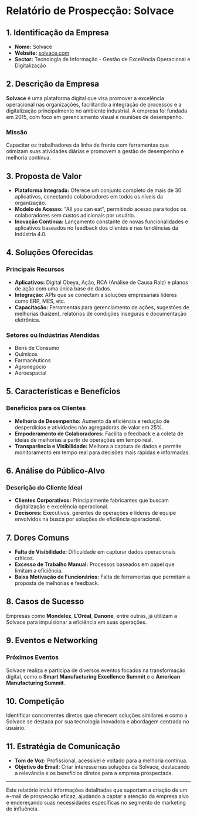 # Relatório de Prospecção: Solvace

## 1. Identificação da Empresa
- **Nome:** Solvace
- **Website:** [solvace.com](https://solvace.com)
- **Sector:** Tecnologia de Informação - Gestão de Excelência Operacional e Digitalização 

## 2. Descrição da Empresa
**Solvace** é uma plataforma digital que visa promover a excelência operacional nas organizações, facilitando a integração de processos e a digitalização principalmente no ambiente industrial. A empresa foi fundada em 2015, com foco em gerenciamento visual e reuniões de desempenho.

### Missão
Capacitar os trabalhadores da linha de frente com ferramentas que otimizam suas atividades diárias e promovem a gestão de desempenho e melhoria contínua.

## 3. Proposta de Valor
- **Plataforma Integrada:** Oferece um conjunto completo de mais de 30 aplicativos, conectando colaboradores em todos os níveis da organização.
- **Modelo de Acesso:** "All you can eat", permitindo acesso para todos os colaboradores sem custos adicionais por usuário.
- **Inovação Contínua:** Lançamento constante de novas funcionalidades e aplicativos baseados no feedback dos clientes e nas tendências da Indústria 4.0.

## 4. Soluções Oferecidas
### Principais Recursos
- **Aplicativos:** Digital Obeya, Ação, RCA (Análise de Causa Raiz) e planos de ação com uma única base de dados.
- **Integração:** APIs que se conectam a soluções empresariais líderes como ERP, MES, etc.
- **Capacitação:** Ferramentas para gerenciamento de ações, sugestões de melhorias (kaizen), relatórios de condições inseguras e documentação eletrônica.
  
### Setores ou Indústrias Atendidas
- Bens de Consumo
- Químicos
- Farmacêuticos
- Agronegócio
- Aeroespacial

## 5. Características e Benefícios 
### Benefícios para os Clientes
- **Melhoria de Desempenho:** Aumento da eficiência e redução de desperdícios e atividades não agregadoras de valor em 25%.
- **Empoderamento de Colaboradores:** Facilita o feedback e a coleta de ideias de melhorias a partir de operações em tempo real.
- **Transparência e Visibilidade:** Melhora a captura de dados e permite monitoramento em tempo real para decisões mais rápidas e informadas.

## 6. Análise do Público-Alvo
### Descrição do Cliente Ideal
- **Clientes Corporativos:** Principalmente fabricantes que buscam digitalização e excelência operacional.
- **Decisores:** Executivos, gerentes de operações e líderes de equipe envolvidos na busca por soluções de eficiência operacional.

## 7. Dores Comuns
- **Falta de Visibilidade:** Dificuldade em capturar dados operacionais críticos.
- **Excesso de Trabalho Manual:** Processos baseados em papel que limitam a eficiência.
- **Baixa Motivação de Funcionários:** Falta de ferramentas que permitam a proposta de melhorias e feedback.

## 8. Casos de Sucesso
Empresas como **Mondelez**, **L’Oréal**, **Danone**, entre outras, já utilizam a Solvace para impulsionar a eficiência em suas operações.

## 9. Eventos e Networking
### Próximos Eventos
Solvace realiza e participa de diversos eventos focados na transformação digital, como o **Smart Manufacturing Excellence Summit** e o **American Manufacturing Summit**.

## 10. Competição
Identificar concorrentes diretos que oferecem soluções similares e como a Solvace se destaca por sua tecnologia inovadora e abordagem centrada no usuário.

## 11. Estratégia de Comunicação
- **Tom de Voz:** Profissional, acessível e voltado para a melhoria contínua.
- **Objetivo do Email:** Criar interesse nas soluções da Solvace, destacando a relevância e os benefícios diretos para a empresa prospectada.

---

Este relatório inclui informações detalhadas que suportam a criação de um e-mail de prospecção eficaz, ajudando a captar a atenção da empresa alvo e endereçando suas necessidades específicas no segmento de marketing de influência.